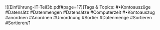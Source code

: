 
![[Einführung-IT-Teil3b.pdf#page=17]]Tags & Topics:
   #•Kontoauszüge
   #Datensätz
   #Datenmengen
   #Datensätze
   #Computerzeit
   #•Kontoauszug
   #anordnen
   #Anordnen
   #Umordnung
   #Sortier
   #Datenmenge
   #Sortieren
   #Sortieren/1
